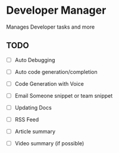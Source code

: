 # Developer Manager

Manages Developer tasks and more

## TODO

- [ ] Auto Debugging

- [ ] Auto code generation/completion

- [ ] Code Generation with Voice

- [ ] Email Someone snippet or team snippet

- [ ] Updating Docs

- [ ] RSS Feed

- [ ] Article summary

- [ ] Video summary (if possible)